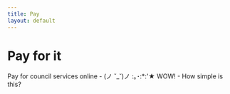 ```yaml
---
title: Pay
layout: default
---
```


# Pay for it
Pay for council services online - (ノ ˘_˘)ノ :｡･:*:'★ WOW! - How simple is this?






